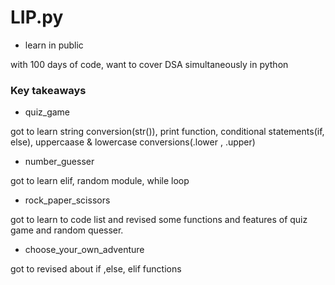 # LIP.py

- learn in public

with 100 days of code, want to cover DSA simultaneously in python


### Key takeaways

- quiz_game

got to learn string conversion(str()), print function, conditional statements(if, else), uppercaase & lowercase conversions(.lower , .upper)

- number_guesser

got to learn elif, random module, while loop

- rock_paper_scissors

got to learn to code list and revised some functions and features of quiz game and random quesser.

- choose_your_own_adventure

got to revised about if ,else, elif functions